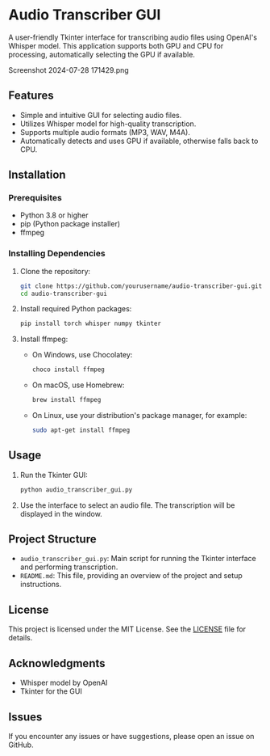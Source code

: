 # Audio Transcriber GUI

A user-friendly Tkinter interface for transcribing audio files using OpenAI's Whisper model. This application supports both GPU and CPU for processing, automatically selecting the GPU if available.

Screenshot 2024-07-28 171429.png

## Features

- Simple and intuitive GUI for selecting audio files.
- Utilizes Whisper model for high-quality transcription.
- Supports multiple audio formats (MP3, WAV, M4A).
- Automatically detects and uses GPU if available, otherwise falls back to CPU.

## Installation

### Prerequisites

- Python 3.8 or higher
- pip (Python package installer)
- ffmpeg

### Installing Dependencies

1. Clone the repository:
    ```bash
    git clone https://github.com/yourusername/audio-transcriber-gui.git
    cd audio-transcriber-gui
    ```

2. Install required Python packages:
    ```bash
    pip install torch whisper numpy tkinter
    ```

3. Install ffmpeg:
    - On Windows, use Chocolatey:
      ```bash
      choco install ffmpeg
      ```
    - On macOS, use Homebrew:
      ```bash
      brew install ffmpeg
      ```
    - On Linux, use your distribution's package manager, for example:
      ```bash
      sudo apt-get install ffmpeg
      ```

## Usage

1. Run the Tkinter GUI:
    ```bash
    python audio_transcriber_gui.py
    ```

2. Use the interface to select an audio file. The transcription will be displayed in the window.

## Project Structure

- `audio_transcriber_gui.py`: Main script for running the Tkinter interface and performing transcription.
- `README.md`: This file, providing an overview of the project and setup instructions.

## License

This project is licensed under the MIT License. See the [LICENSE](LICENSE) file for details.

## Acknowledgments

- Whisper model by OpenAI
- Tkinter for the GUI

## Issues

If you encounter any issues or have suggestions, please open an issue on GitHub.
